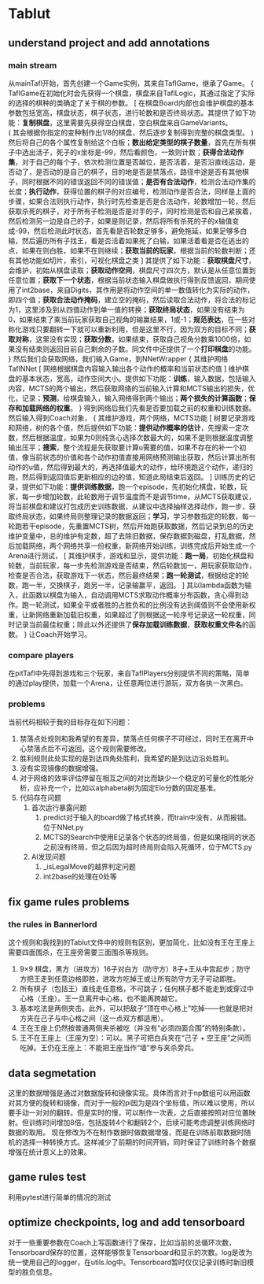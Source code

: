 # Tablut
## understand project and add annotations
### main stream
从mainTafl开始，首先创建一个Game实例，其来自TaflGame，继承了Game。
{
    TaflGame在初始化时会先获得一个棋盘，棋盘来自TaflLogic，其通过指定了实际的选择的棋种的类确定了关于棋的参数。
    [
        在棋盘Board内部也会维护棋盘的基本参数包括宽高，棋盘状态，棋子状态，进行轮数和是否终局状态。其提供了如下功能：**复制棋盘**，这里需要先获得空白棋盘，空白棋盘来自GameVariants。       
        (
            其会根据你指定的变种制作出1/8的棋盘，然后逐步复制得到完整的棋盘类型。
        )
        然后将自己的各个属性复制给这个白板；**数出给定类型的棋子数量**，首先在所有棋子中选出活子，死子的x坐标是-99，然后看颜色，一致则计数；**获得合法动作集**，对于自己的每个子，依次检测位置是否越位，是否活着，是否沿直线运动，是否动了，是否动的是自己的棋子，目的地是否是禁落点，路径中途是否有其他棋子，同时根据不同的错误返回不同的错误值；**是否有合法动作**，检测合法动作集的长度；**执行动作**，获得位置的棋子的对应编号，检测动作是否合法，同样是上面的步骤，如果合法则执行动作，执行时先检查是否是合法动作，轮数增加一轮，然后获取杀死的棋子，对于所有子检测是否是对手的子，同时检测是否和自己紧挨着，然后检测另一边是自己的子，如果是则记录，然后将所有杀死的子的x轴值变成-99，然后检测此时状态，首先看是否轮数足够多，避免拖延，如果足够多白输，然后遍历所有子找王，看是否活着如果死了白输，如果活着看是否在逃出的点，如果在则白胜，如果不在则继续；**获取当前的玩家**，根据当前的轮数判断；还有其他功能如切片，索引，可视化棋盘之类
    ]
    其提供了如下功能：**获取棋盘尺寸**，会维护，初始从棋盘读取；**获取动作空间**，棋盘尺寸四次方，默认是从任意位置到任意位置；**获取下一个状态**，根据当前状态输入棋盘做执行得到反馈返回，期间使用了int2base，来自Digits，其作用是将动作空间的单一数值转化为实际的动作，即四个值；**获取合法动作掩码**，建立空的掩码，然后读取合法动作，将合法的标记为1，这里涉及到从四值动作到单一值的转换；**获取终局状态**，如果没有结束为0，如果结束了乘当前玩家获取自己视角的输赢结果，1或-1；**规范表达**，在一些对称化游戏只要翻转一下就可以重新利用，但是这里不行，因为双方的目标不同；**获取对称**，这里没有实现；**获取分数**，如果结束，获取自己视角分数乘1000倍，如果没有结束则返回目前自己剩余的子数。同文件中还提供了一个**打印棋盘**的功能。
}
然后我们会获取网络，我们输入Game，到NNetWrapper
{
    其维护网络TaflNNet
    [
        网络根据棋盘内容输入输出各个动作的概率和当前状态的值
    ]
    维护棋盘的基本状态，宽高，动作空间大小。提供如下功能：**训练**，输入数据，包括输入内容，MCTS的两个输出，然后获取网络的当前输入计算和MCTS输出的损失，优化，记录；**预测**，给棋盘输入，输入网络得到两个输出；**两个损失的计算函数**；**保存和加载网络的权重**。
}
得到网络后我们先看是否要加载之前的权重和训练数据。然后输入得到Coach对象，
{
    其维护游戏，两个网络，MCTS功能
    [
        树要记录游戏和网络，树的各个值，然后提供如下功能：**提供动作概率的估计**，先搜索一定次数，然后根据温度，如果为0则纯贪心选择次数最大的，如果不是则根据温度调整输出压平；**搜索**，整个流程是先获取要计算u需要的值，如果不存在的补一个初值，像当前状态的价值和各个动作初值直接用网络预测输出获取，然后计算出所有动作的u值，然后得到最大的，再选择值最大的动作，给环境跑这个动作，递归的跑，然后得到返回值后更新相应的边的值，知道此局结束后返回。
    ]
    训练历史的记录，提供如下功能：**提供训练数据**，跑一个episode，先初始化棋盘，轮数，玩家，每一步增加轮数，此轮数用于调节温度而不是调节time，从MCTS获取建议，将当前棋盘和建议打包成历史训练数据，从建议中选择抽样选择动作，跑一步，获取终局状态，如果终局则整理记录的数据返回；**学习**，学习参数指定的轮数，每一轮跑若干episode，先重置MCTS树，然后开始跑获取数据，然后记录到总的历史维护变量中，总的维护有定数，超了去除旧数据，保存数据到磁盘，打乱数据，然后加载网络，两个网络共享一份权重，新网络开始训练，训练完成后开始生成一个Arena进行测试，
    [
        其维护棋手，游戏和显示，提供功能：**跑一局**，初始化棋盘和轮数，当前玩家，每一步先检测游戏是否结束，然后轮数加一，用玩家获取动作，检查是否合法，获取游戏下一状态，然后最终结果；**跑一轮测试**，根据给定的轮数，跑一半，交换棋子，跑另一半，记录输赢平，返回。
    ]
    其以lambda函数为输入，此函数以棋盘为输入，自动调用MCTS求取动作概率分布函数，贪心得到动作。跑一轮测试，如果全平或者胜的占胜负和的比例没有达到阈值则不会使用新权重，让新网络重新加载旧权重，如果超过了则根据这一轮序号记录这一轮权重，同时记录当前最佳权重；除此以外还提供了**保存加载训练数据**，**获取权重文件名**的函数。
}
让Coach开始学习。

### compare players
在pitTafl中先得到游戏和三个玩家，来自TaflPlayers分别提供不同的策略，简单的通过play提供，加载一个Arena，让任意两位进行游玩，双方各执一次黑白。

### problems
当前代码相较于我的目标存在如下问题：
1. 禁落点处规则和我希望的有差异，禁落点任何棋子不可经过，同时王在离开中心禁落点后不可返回，这个规则需要修改。
2. 胜利规则此处实现的是到达四角处胜利，我希望的是到达边沿处胜利。
3. 没有实现镜像的数据增强。
4. 对于网络的效率评估停留在相互之间的对比而缺少一个稳定的可量化的性能分析，应补充一个，比如以alphabeta树为固定Elo分数的固定基准。
5. 代码存在问题
   1. 首次运行暴露问题
      1. predict对于输入的board做了格式转换，而train中没有，从而报错。位于NNet.py
      2. MCTS的Search中使用E记录各个状态的终局值，但是如果相同的状态之前没有终局，但之后因为超时终局则会陷入死循环，位于MCTS.py
   2. AI发现问题
      1. _isLegalMove的越界判定问题
      2. int2base的处理在0处等

## fix game rules problems
### the rules in Bannerlord
这个规则和我找到的Tablut文件中的规则有区别，更加简化，比如没有王在王座上需要四面围杀，在王座旁需要三面围杀等规则。
1. 9×9 棋盘，黑方（进攻方）16子对白方（防守方）8子+王从中宫起步；防守方把王走到任意边格即胜，进攻方吃掉王或让所有防守方无子可动即胜。
2. 所有棋子（包括王）直线走任意格，不可跳子；任何棋子都不能走到或穿过中心格（王座）。王一旦离开中心格，也不能再跨越它。
3. 基本吃法是两侧夹击。此外，可以把敌子“顶在中心格上”吃掉——也就是把对方夹在己子与中心格之间（这一点双方都适用）。
4. 王在王座上仍然按普通两侧夹杀被吃（并没有“必须四面合围”的特别条款）。
5. 王不在王座上（王座为空）：可以。黑子可把白兵夹在“己子 + 空王座”之间而吃掉。王仍在王座上：不能把王座当作“墙”参与夹杀旁兵。

## data segmetation
这里的数据增强是通过对数据旋转和镜像实现。具体而言对于np数组可以用函数对其方便的旋转和镜像，而对于一般的pi因为是四个坐标值，所以难以使用，所以要手动一对对的翻转。但是实时的慢，可以制作一次表，之后直接按照对应位置映射。但训练时间增加8倍，包括旋转4个和翻转2个，后续可能考虑调整训练网络时数据的取用。
现在修改为不在制作数据时做数据增强，而是在训练前取数据时随机的选择一种转换方式。这样减少了前期的时间开销，同时保证了训练时各个数据增强在统计意义上的效果。

## game rules test
利用pytest进行简单的情况的测试

## optimize checkpoints, log and add tensorboard
对于一些重要参数在Coach上写函数进行了保存，比如当前的总循环次数，Tensorboard保存的位置，这样能够恢复Tensorboard和显示的次数。log是改为统一使用自己的logger，在utils.log中。Tensorboard暂时仅仅记录训练时新旧模型的胜负信息。

